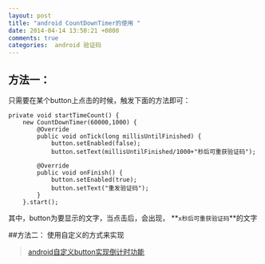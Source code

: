 ```yaml
---
layout: post
title: "android CountDownTimer的使用 "
date: 2014-04-14 13:50:21 +0800
comments: true
categories:  android 验证码
---
```


## 方法一：
只需要在某个button上点击的时候，触发下面的方法即可：

```
private void startTimeCount() {
    new CountDownTimer(60000,1000) {
        @Override
        public void onTick(long millisUntilFinished) {
        	button.setEnabled(false);
        	button.setText(millisUntilFinished/1000+"秒后可重获验证码");
      
        @Override
        public void onFinish() {
        	button.setEnabled(true);
        	button.setText("重发验证码");
        }
    }.start();
```
其中，button为要显示的文字，当点击后，会出现， **`x秒后可重获验证码`**的文字

##方法二：
使用自定义的方式来实现
> [android自定义button实现倒计时功能](http://blog.csdn.net/fengbofenglingling/article/details/9840623)

